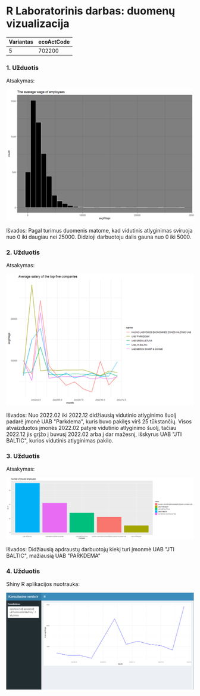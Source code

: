 # R Laboratorinis darbas: duomenų vizualizacija

| Variantas | ecoActCode |
|------------- | ------------- |
|  5 | 702200 |


### 1. Užduotis

Atsakymas:

![histograma](img/Rplot02.png)

Išvados: Pagal turimus duomenis matome, kad vidutinis atlyginimas sviruoja nuo 0 iki daugiau nei 25000. Didzioji darbuotoju dalis gauna nuo 0 iki 5000. 

### 2. Užduotis

Atsakymas:

![atlyginimai](img/Rplot.png)

Išvados: Nuo 2022.02 iki 2022.12 didžiausią vidutinio atlyginimo šuolį padarė įmonė UAB "Parkdema", kuris buvo pakilęs virš 25 tūkstančių. Visos atvaizduotos įmonės 2022.02 patyrė vidutinio atlyginimo šuolį, tačiau 2022.12 jis grįžo į buvusį 2022.02 arba į dar mažesnį, išskyrus UAB "JTI BALTIC", kurios vidutinis atlyginimas pakilo. 


### 3. Užduotis

Atsakymas:

![apdraustieji](img/Rplot03.png)

Išvados: Didžiausią apdraustų darbuotojų kiekį turi įmonmė UAB "JTI BALTIC", mažiausią UAB "PARKDEMA"


### 4. Užduotis

Shiny R aplikacijos nuotrauka:

![shiny app](img/shiny_plot.png)